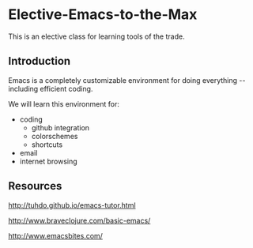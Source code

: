 Elective-Emacs-to-the-Max
=========================

This is an elective class for learning tools of the trade.


## Introduction

Emacs is a completely customizable environment for doing everything -- including efficient coding.

We will learn this environment for:

* coding
  * github integration
  * colorschemes
  * shortcuts
* email
* internet browsing



## Resources


http://tuhdo.github.io/emacs-tutor.html

http://www.braveclojure.com/basic-emacs/

http://www.emacsbites.com/

